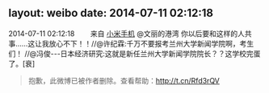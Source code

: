 layout: weibo
date: 2014-07-11 02:12:18
---
<meta name="referrer" content="no-referrer" />

2014-07-11 02:12:18  &nbsp;&nbsp;&nbsp;&nbsp;&nbsp;&nbsp; 来自 <a href="http://app.weibo.com/t/feed/22zMnn" rel="nofollow">小米手机</a>
@文丽的港湾 你以后要和这样的人共事……这让我放心不下！！//@许纪霖:千万不要报考兰州大学新闻学院啊，考生们！ //@冯俊---日本经济研究:这就是新任兰州大学新闻学院院长？？这学校完蛋了。[衰]
>  抱歉，此微博已被作者删除。查看帮助：http://t.cn/Rfd3rQV
